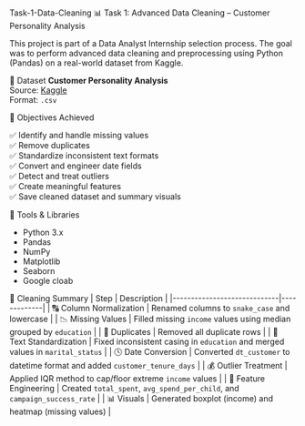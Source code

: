 Task-1-Data-Cleaning
📊 Task 1: Advanced Data Cleaning – Customer Personality Analysis

This project is part of a Data Analyst Internship selection process. The goal was to perform advanced data cleaning and preprocessing using Python (Pandas) on a real-world dataset from Kaggle.

📁 Dataset
**Customer Personality Analysis**  
Source: [Kaggle](https://www.kaggle.com/datasets/imakash3011/customer-personality-analysis)  
Format: `.csv`

🧠 Objectives Achieved

✅ Identify and handle missing values  
✅ Remove duplicates  
✅ Standardize inconsistent text formats  
✅ Convert and engineer date fields  
✅ Detect and treat outliers  
✅ Create meaningful features  
✅ Save cleaned dataset and summary visuals  

🔧 Tools & Libraries

- Python 3.x
- Pandas
- NumPy
- Matplotlib
- Seaborn
- Google cloab

🧼 Cleaning Summary
| Step                         | Description |
|-----------------------------|-------------|
| 🔠 Column Normalization      | Renamed columns to `snake_case` and lowercase |
| 📉 Missing Values            | Filled missing `income` values using median grouped by `education` |
| 📁 Duplicates                | Removed all duplicate rows |
| 📝 Text Standardization      | Fixed inconsistent casing in `education` and merged values in `marital_status` |
| 🕓 Date Conversion           | Converted `dt_customer` to datetime format and added `customer_tenure_days` |
| 💰 Outlier Treatment         | Applied IQR method to cap/floor extreme `income` values |
| 🔧 Feature Engineering       | Created `total_spent`, `avg_spend_per_child`, and `campaign_success_rate` |
| 📊 Visuals                  | Generated boxplot (income) and heatmap (missing values) |
